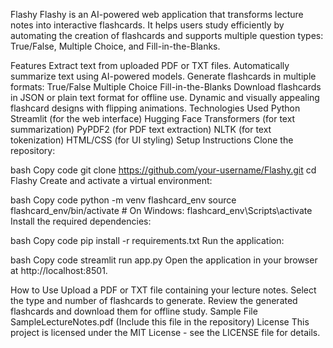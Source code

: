 Flashy
Flashy is an AI-powered web application that transforms lecture notes into interactive flashcards. It helps users study efficiently by automating the creation of flashcards and supports multiple question types: True/False, Multiple Choice, and Fill-in-the-Blanks.

Features
Extract text from uploaded PDF or TXT files.
Automatically summarize text using AI-powered models.
Generate flashcards in multiple formats:
True/False
Multiple Choice
Fill-in-the-Blanks
Download flashcards in JSON or plain text format for offline use.
Dynamic and visually appealing flashcard designs with flipping animations.
Technologies Used
Python
Streamlit (for the web interface)
Hugging Face Transformers (for text summarization)
PyPDF2 (for PDF text extraction)
NLTK (for text tokenization)
HTML/CSS (for UI styling)
Setup Instructions
Clone the repository:

bash
Copy code
git clone https://github.com/your-username/Flashy.git
cd Flashy
Create and activate a virtual environment:

bash
Copy code
python -m venv flashcard_env
source flashcard_env/bin/activate   # On Windows: flashcard_env\Scripts\activate
Install the required dependencies:

bash
Copy code
pip install -r requirements.txt
Run the application:

bash
Copy code
streamlit run app.py
Open the application in your browser at http://localhost:8501.

How to Use
Upload a PDF or TXT file containing your lecture notes.
Select the type and number of flashcards to generate.
Review the generated flashcards and download them for offline study.
Sample File
SampleLectureNotes.pdf (Include this file in the repository)
License
This project is licensed under the MIT License - see the LICENSE file for details.
